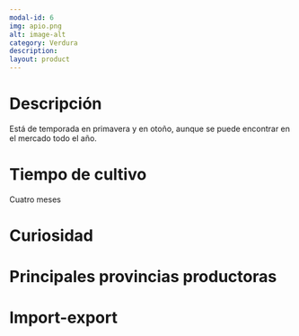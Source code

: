 ```yaml
---
modal-id: 6
img: apio.png
alt: image-alt
category: Verdura
description:
layout: product
---
```

# Descripción
Está de temporada en primavera y en otoño, aunque se puede encontrar en el mercado todo el año.

# Tiempo de cultivo
Cuatro meses

# Curiosidad

# Principales provincias productoras
<div class="chart"></div>

# Import-export
<svg class="import-export" width="600" height="350"></svg>
